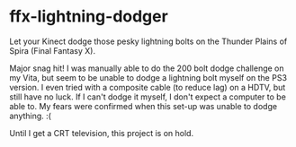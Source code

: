 ffx-lightning-dodger
====================

Let your Kinect dodge those pesky lightning bolts on the Thunder Plains of Spira (Final Fantasy X).

Major snag hit! I was manually able to do the 200 bolt dodge challenge on my Vita, but seem to be unable to dodge a lightning bolt myself on the PS3 version. I even tried with a composite cable (to reduce lag) on a HDTV, but still have no luck. If I can't dodge it myself, I don't expect a computer to be able to. My fears were confirmed when this set-up was unable to dodge anything.  :(

Until I get a CRT television, this project is on hold. 
